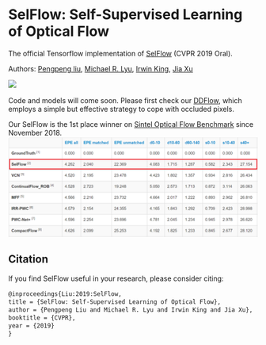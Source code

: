 # SelFlow: Self-Supervised Learning of Optical Flow
The official Tensorflow implementation of [SelFlow](https://arxiv.org/abs/1904.09117) (CVPR 2019 Oral). 

Authors: [Pengpeng liu](https://ppliuboy.github.io/), [Michael R. Lyu](http://www.cse.cuhk.edu.hk/lyu/), [Irwin King](https://www.cse.cuhk.edu.hk/irwin.king/), [Jia Xu](http://pages.cs.wisc.edu/~jiaxu/index.html)

![](./images/dance.gif)

Code and models will come soon. Please first check our [DDFlow](https://github.com/ppliuboy/DDFlow), which employs a simple but effective strategy to cope with occluded pixels.

Our SelFlow is the 1st place winner on [Sintel Optical Flow Benchmark](http://sintel.is.tue.mpg.de/results) since November 2018.
![](./images/sintel_benchmark.png)




## Citation
If you find SelFlow useful in your research, please consider citing:

    @inproceedings{Liu:2019:SelFlow, 
    title = {SelFlow: Self-Supervised Learning of Optical Flow}, 
    author = {Pengpeng Liu and Michael R. Lyu and Irwin King and Jia Xu}, 
    booktitle = {CVPR}, 
    year = {2019}
    }
